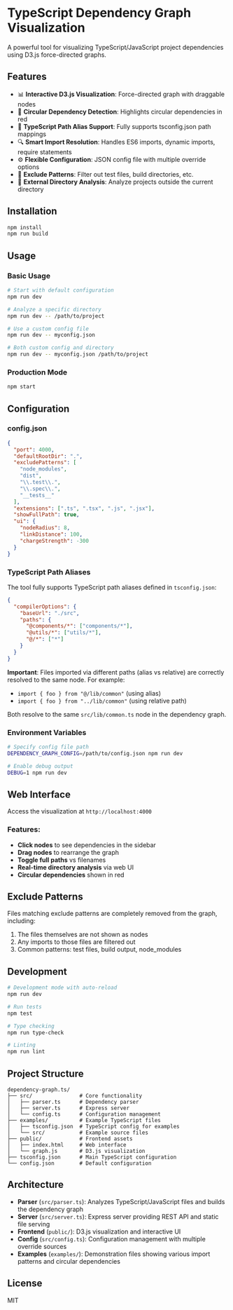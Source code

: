 # TypeScript Dependency Graph Visualization

A powerful tool for visualizing TypeScript/JavaScript project dependencies using D3.js force-directed graphs.

## Features

- 📊 **Interactive D3.js Visualization**: Force-directed graph with draggable nodes
- 🔴 **Circular Dependency Detection**: Highlights circular dependencies in red
- 🎯 **TypeScript Path Alias Support**: Fully supports tsconfig.json path mappings
- 🔍 **Smart Import Resolution**: Handles ES6 imports, dynamic imports, require statements
- ⚙️ **Flexible Configuration**: JSON config file with multiple override options
- 🚫 **Exclude Patterns**: Filter out test files, build directories, etc.
- 📁 **External Directory Analysis**: Analyze projects outside the current directory

## Installation

```bash
npm install
npm run build
```

## Usage

### Basic Usage

```bash
# Start with default configuration
npm run dev

# Analyze a specific directory
npm run dev -- /path/to/project

# Use a custom config file
npm run dev -- myconfig.json

# Both custom config and directory
npm run dev -- myconfig.json /path/to/project
```

### Production Mode

```bash
npm start
```

## Configuration

### config.json

```json
{
  "port": 4000,
  "defaultRootDir": ".",
  "excludePatterns": [
    "node_modules",
    "dist",
    "\\.test\\.",
    "\\.spec\\.",
    "__tests__"
  ],
  "extensions": [".ts", ".tsx", ".js", ".jsx"],
  "showFullPath": true,
  "ui": {
    "nodeRadius": 8,
    "linkDistance": 100,
    "chargeStrength": -300
  }
}
```

### TypeScript Path Aliases

The tool fully supports TypeScript path aliases defined in `tsconfig.json`:

```json
{
  "compilerOptions": {
    "baseUrl": "./src",
    "paths": {
      "@components/*": ["components/*"],
      "@utils/*": ["utils/*"],
      "@/*": ["*"]
    }
  }
}
```

**Important**: Files imported via different paths (alias vs relative) are correctly resolved to the same node. For example:
- `import { foo } from "@/lib/common"` (using alias)
- `import { foo } from "../lib/common"` (using relative path)

Both resolve to the same `src/lib/common.ts` node in the dependency graph.

### Environment Variables

```bash
# Specify config file path
DEPENDENCY_GRAPH_CONFIG=/path/to/config.json npm run dev

# Enable debug output
DEBUG=1 npm run dev
```

## Web Interface

Access the visualization at `http://localhost:4000`

### Features:
- **Click nodes** to see dependencies in the sidebar
- **Drag nodes** to rearrange the graph
- **Toggle full paths** vs filenames
- **Real-time directory analysis** via web UI
- **Circular dependencies** shown in red

## Exclude Patterns

Files matching exclude patterns are completely removed from the graph, including:
1. The files themselves are not shown as nodes
2. Any imports to those files are filtered out
3. Common patterns: test files, build output, node_modules

## Development

```bash
# Development mode with auto-reload
npm run dev

# Run tests
npm test

# Type checking
npm run type-check

# Linting
npm run lint
```

## Project Structure

```
dependency-graph.ts/
├── src/               # Core functionality
│   ├── parser.ts      # Dependency parser
│   ├── server.ts      # Express server
│   └── config.ts      # Configuration management
├── examples/          # Example TypeScript files
│   ├── tsconfig.json  # TypeScript config for examples
│   └── src/           # Example source files
├── public/            # Frontend assets
│   ├── index.html     # Web interface
│   └── graph.js       # D3.js visualization
├── tsconfig.json      # Main TypeScript configuration
└── config.json        # Default configuration
```

## Architecture

- **Parser** (`src/parser.ts`): Analyzes TypeScript/JavaScript files and builds the dependency graph
- **Server** (`src/server.ts`): Express server providing REST API and static file serving
- **Frontend** (`public/`): D3.js visualization and interactive UI
- **Config** (`src/config.ts`): Configuration management with multiple override sources
- **Examples** (`examples/`): Demonstration files showing various import patterns and circular dependencies

## License

MIT